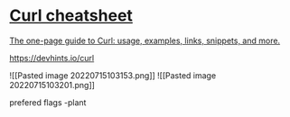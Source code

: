 
<div class="rich-link-card-container"><a class="rich-link-card" href="https://devhints.io/curl" target="_blank">
	<div class="rich-link-image-container">
		<div class="rich-link-image" style="background-image: url('https://assets.devhints.io/previews/curl.jpg?t=20220707131335')">
	</div>
	</div>
	<div class="rich-link-card-text">
		<h1 class="rich-link-card-title">Curl cheatsheet</h1>
		<p class="rich-link-card-description">
		The one-page guide to Curl: usage, examples, links, snippets, and more.
		</p>
		<p class="rich-link-href">
		https://devhints.io/curl
		</p>
	</div>
</a></div>

![[Pasted image 20220715103153.png]]
![[Pasted image 20220715103201.png]]

prefered flags -plant
